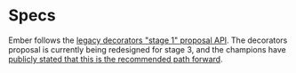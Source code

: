 # Specs

Ember follows the [legacy decorators "stage 1" proposal API](https://github.com/loganfsmyth/babel-plugin-transform-decorators-legacy#why-legacy). 
The decorators proposal is currently being redesigned for stage 3, and the
champions have [publicly stated that this is the recommended path forward](https://github.com/tc39/proposal-decorators#how-should-i-use-decorators-in-transpilers-today).

